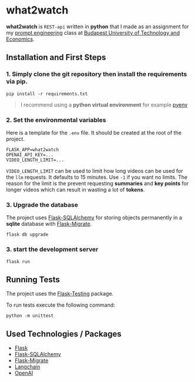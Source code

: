 # what2watch

**what2watch** is `REST-api`  written in **python**  that I made as an
assignment for my [prompt engineering](https://portal.vik.bme.hu/kepzes/targyak/VITMAV82/hu/)
class at [Budapest University of Technology and Economics](https://www.bme.hu/).

## Installation and First Steps

### 1. Simply clone the git repository then install the **requirements** via **pip**.

```
pip install -r requirements.txt
```

> I recommend using a **python virtual environment** for example [pyenv](https://github.com/pyenv/pyenv)


### 2. Set the environmental variables

Here is a template for the `.env` file. It should be created at the root of the project.

```
FLASK_APP=what2watch
OPENAI_API_KEY=...
VIDEO_LENGTH_LIMIT=...
```

`VIDEO_LENGTH_LIMIT` can be used to limit how long videos can be used for the `llm`
requests. It defaults to 15 minutes. Use `-1` if you want no limits.
The reason for the limit is the prevent requesting **summaries** and **key points** for
longer videos which can result in wasting a lot of **tokens**.

### 3. Upgrade the database

The project uses [Flask-SQLAlchemy](https://pypi.org/project/Flask-SQLAlchemy/) for
storing objects permanently in a **sqlite** database with [Flask-Migrate](https://flask-migrate.readthedocs.io/en/latest/).

```
flask db upgrade
```

### 3. start the development server

```
flask run
```

## Running Tests

The project uses the [Flask-Testing](https://pythonhosted.org/Flask-Testing/) package.

To run tests execute the following command:

```
python -m unittest
```

## Used Technologies / Packages

* [Flask](https://flask.palletsprojects.com/en)
* [Flask-SQLAlchemy](https://flask-sqlalchemy.palletsprojects.com/en)
* [Flask-Migrate](https://flask-migrate.readthedocs.io/en/latest/)
* [Langchain](https://www.langchain.com/)
* [OpenAI](https://platform.openai.com/docs/api-reference)
  